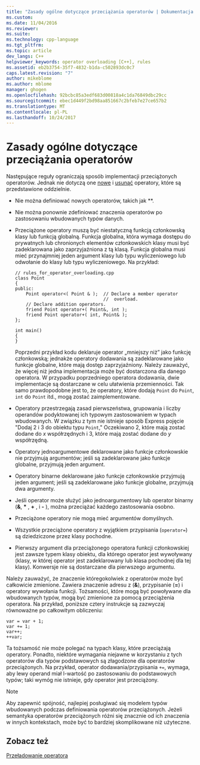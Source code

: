 ```yaml
---
title: "Zasady ogólne dotyczące przeciążania operatorów | Dokumentacja firmy Microsoft"
ms.custom: 
ms.date: 11/04/2016
ms.reviewer: 
ms.suite: 
ms.technology: cpp-language
ms.tgt_pltfrm: 
ms.topic: article
dev_langs: C++
helpviewer_keywords: operator overloading [C++], rules
ms.assetid: eb2b3754-35f7-4832-b1da-c502893dc0c7
caps.latest.revision: "7"
author: mikeblome
ms.author: mblome
manager: ghogen
ms.openlocfilehash: 92bcbc85a3edf683d00818a4c1da76849dbc29cc
ms.sourcegitcommit: ebec1d449f2bd98aa851667c2bfeb7e27ce657b2
ms.translationtype: MT
ms.contentlocale: pl-PL
ms.lasthandoff: 10/24/2017
---
```

# <a name="general-rules-for-operator-overloading"></a>Zasady ogólne dotyczące przeciążania operatorów
Następujące reguły ograniczają sposób implementacji przeciążonych operatorów. Jednak nie dotyczą one [nowe](../cpp/new-operator-cpp.md) i [usunąć](../cpp/delete-operator-cpp.md) operatory, które są przedstawione oddzielnie.  
  
-   Nie można definiować nowych operatorów, takich jak **.  
  
-   Nie można ponownie zdefiniować znaczenia operatorów po zastosowaniu wbudowanych typów danych.  
  
-   Przeciążone operatory muszą być niestatyczną funkcją członkowską klasy lub funkcją globalną. Funkcja globalna, która wymaga dostępu do prywatnych lub chronionych elementów członkowskich klasy musi być zadeklarowana jako zaprzyjaźniona z tą klasą. Funkcja globalna musi mieć przynajmniej jeden argument klasy lub typu wyliczeniowego lub odwołanie do klasy lub typu wyliczeniowego. Na przykład:  
  
    ```  
    // rules_for_operator_overloading.cpp  
    class Point  
    {  
    public:  
        Point operator<( Point & );  // Declare a member operator   
                                     //  overload.  
        // Declare addition operators.  
        friend Point operator+( Point&, int );  
        friend Point operator+( int, Point& );  
    };  
  
    int main()  
    {  
    }  
    ```  
  
     Poprzedni przykład kodu deklaruje operator „mniejszy niż” jako funkcję członkowską; jednakże operatory dodawania są zadeklarowane jako funkcje globalne, które mają dostęp zaprzyjaźniony. Należy zauważyć, że więcej niż jedna implementacja może być dostarczona dla danego operatora. W przypadku poprzedniego operatora dodawania, dwie implementacje są dostarczane w celu ułatwienia przemienności. Tak samo prawdopodobne jest to, że operatory, które dodają `Point` do `Point`, `int` do `Point` itd., mogą zostać zaimplementowane.  
  
-   Operatory przestrzegają zasad pierwszeństwa, grupowania i liczby operandów podyktowanej ich typowym zastosowaniem w typach wbudowanych. W związku z tym nie istnieje sposób Express pojęcie "Dodaj 2 i 3 do obiektu typu `Point`," Oczekiwano 2, które mają zostać dodane do *x* współrzędnych i 3, które mają zostać dodane do *y* współrzędną.  
  
-   Operatory jednoargumentowe deklarowane jako funkcje członkowskie nie przyjmują argumentów; jeśli są zadeklarowane jako funkcje globalne, przyjmują jeden argument.  
  
-   Operatory binarne deklarowane jako funkcje członkowskie przyjmują jeden argument; jeśli są zadeklarowane jako funkcje globalne, przyjmują dwa argumenty.  
  
-   Jeśli operator może służyć jako jednoargumentowy lub operator binarny (**&**,  **\*** ,  **+** , i  **-** ), można przeciążać każdego zastosowania osobno.  
  
-   Przeciążone operatory nie mogą mieć argumentów domyślnych.  
  
-   Wszystkie przeciążone operatory z wyjątkiem przypisania (`operator=`) są dziedziczone przez klasy pochodne.  
  
-   Pierwszy argument dla przeciążonego operatora funkcji członkowskiej jest zawsze typem klasy obiektu, dla którego operator jest wywoływany (klasy, w której operator jest zadeklarowany lub klasa pochodnej dla tej klasy). Konwersje nie są dostarczane dla pierwszego argumentu.  
  
 Należy zauważyć, że znaczenie któregokolwiek z operatorów może być całkowicie zmienione. Zawiera znaczenie adresu z (**&**), przypisanie (**=**) i operatory wywołania funkcji. Tożsamości, które mogą być powoływane dla wbudowanych typów, mogą być zmienione za pomocą przeciążenia operatora. Na przykład, poniższe cztery instrukcje są zazwyczaj równoważne po całkowitym obliczeniu:  
  
```  
var = var + 1;  
var += 1;  
var++;  
++var;  
```  
  
 Ta tożsamość nie może polegać na typach klasy, które przeciążają operatory. Ponadto, niektóre wymagania niejawne w korzystaniu z tych operatorów dla typów podstawowych są złagodzone dla operatorów przeciążonych. Na przykład, operator dodawania/przypisania `+=`, wymaga, aby lewy operand miał l-wartość po zastosowaniu do podstawowych typów; taki wymóg nie istnieje, gdy operator jest przeciążony.  
  
> [!NOTE]
>  Aby zapewnić spójność, najlepiej posługiwać się modelem typów wbudowanych podczas definiowania operatorów przeciążonych. Jeżeli semantyka operatorów przeciążonych różni się znacznie od ich znaczenia w innych kontekstach, może być to bardziej skomplikowane niż użyteczne.  
  
## <a name="see-also"></a>Zobacz też  
 [Przeładowanie operatora](../cpp/operator-overloading.md)